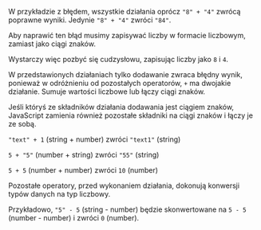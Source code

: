 W przykładzie z błędem, wszystkie działania oprócz `"8" + "4"` zwrócą poprawne wyniki. Jedynie `"8" + "4"` zwróci `"84"`.

Aby naprawić ten błąd musimy zapisywać liczby w formacie liczbowym, zamiast jako ciągi znaków.

Wystarczy więc pozbyć się cudzysłowu, zapisując liczby jako `8` i `4`.

W przedstawionych działaniach tylko dodawanie zwraca błędny wynik, ponieważ w odróżnieniu od pozostałych operatorów, `+` ma dwojakie działanie. Sumuje wartości liczbowe lub łączy ciągi znaków.

Jeśli któryś ze składników działania dodawania jest ciągiem znaków, JavaScript zamienia również pozostałe składniki na ciągi znaków i łączy je ze sobą.

`"text" + 1` (string + number) zwróci `"text1"` (string)

`5 + "5"` (number + string) zwróci `"55"` (string)

`5 + 5` (number + number) zwróci `10` (number)

Pozostałe operatory, przed wykonaniem działania, dokonują konwersji typów danych na typ liczbowy.

Przykładowo, `"5" - 5` (string - number) będzie skonwertowane na `5 - 5` (number - number) i zwróci `0` (number).
